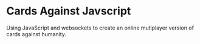 # Cards Against Javscript

Using JavaScript and websockets to create an online mutiplayer version of cards against humanity.
